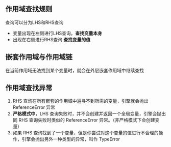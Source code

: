 ## 作用域查找规则
查询可以分为LHS和RHS查询
* 变量出现在左侧进行LHS查询。**查找变量本身**
* 出现在右侧进行RHS查询 **查找变量的值**

## 嵌套作用域与作用域链
在当前作用域无法找到某个变量时，就会在外层嵌套作用域中继续查找

## 作用域查找异常
1. RHS 查询在所有嵌套的作用域中遍寻不到所需的变量，引擎就会抛出 ReferenceError 异常
2. **严格模式中**，LHS 查询失败时，并不会创建并返回一个全局变量，引擎会抛出同 RHS 查询失败时类似的 ReferenceError 异常。（非严格模式下会创建变量）
3. 如果 RHS 查询找到了一个变量，但是你尝试对这个变量的值进行不合理的操作，引擎会抛出另外一种类型的异常，叫作 TypeError

